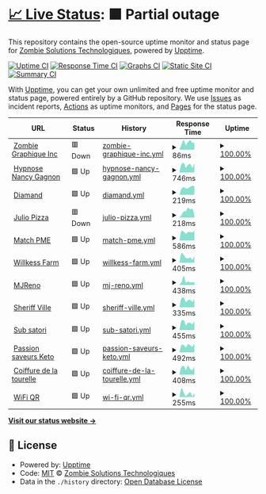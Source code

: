 # [📈 Live Status](https://status.zombiegraphique.com): <!--live status--> **🟧 Partial outage**

This repository contains the open-source uptime monitor and status page for [Zombie Solutions Technologiques](https://zombie.technology), powered by [Upptime](https://github.com/upptime/upptime).

[![Uptime CI](https://github.com/Zombie-Technology/uptime/workflows/Uptime%20CI/badge.svg)](https://github.com/Zombie-Technology/uptime/actions?query=workflow%3A%22Uptime+CI%22)
[![Response Time CI](https://github.com/Zombie-Technology/uptime/workflows/Response%20Time%20CI/badge.svg)](https://github.com/Zombie-Technology/uptime/actions?query=workflow%3A%22Response+Time+CI%22)
[![Graphs CI](https://github.com/Zombie-Technology/uptime/workflows/Graphs%20CI/badge.svg)](https://github.com/Zombie-Technology/uptime/actions?query=workflow%3A%22Graphs+CI%22)
[![Static Site CI](https://github.com/Zombie-Technology/uptime/workflows/Static%20Site%20CI/badge.svg)](https://github.com/Zombie-Technology/uptime/actions?query=workflow%3A%22Static+Site+CI%22)
[![Summary CI](https://github.com/Zombie-Technology/uptime/workflows/Summary%20CI/badge.svg)](https://github.com/Zombie-Technology/uptime/actions?query=workflow%3A%22Summary+CI%22)

With [Upptime](https://upptime.js.org), you can get your own unlimited and free uptime monitor and status page, powered entirely by a GitHub repository. We use [Issues](https://github.com/Zombie-Technology/uptime/issues) as incident reports, [Actions](https://github.com/Zombie-Technology/uptime/actions) as uptime monitors, and [Pages](https://status.zombiegraphique.com) for the status page.

<!--start: status pages-->
<!-- This summary is generated by Upptime (https://github.com/upptime/upptime) -->
<!-- Do not edit this manually, your changes will be overwritten -->
<!-- prettier-ignore -->
| URL | Status | History | Response Time | Uptime |
| --- | ------ | ------- | ------------- | ------ |
| <img alt="" src="https://zombiegraphique.com/favicon.ico" height="13"> [Zombie Graphique Inc](https://zombiegraphique.com) | 🟥 Down | [zombie-graphique-inc.yml](https://github.com/Zombie-Technology/uptime/commits/HEAD/history/zombie-graphique-inc.yml) | <details><summary><img alt="Response time graph" src="./graphs/zombie-graphique-inc/response-time-week.png" height="20"> 86ms</summary><br><a href="https://status.zombiegraphique.com/history/zombie-graphique-inc"><img alt="Response time 121" src="https://img.shields.io/endpoint?url=https%3A%2F%2Fraw.githubusercontent.com%2FZombie-Technology%2Fuptime%2FHEAD%2Fapi%2Fzombie-graphique-inc%2Fresponse-time.json"></a><br><a href="https://status.zombiegraphique.com/history/zombie-graphique-inc"><img alt="24-hour response time 83" src="https://img.shields.io/endpoint?url=https%3A%2F%2Fraw.githubusercontent.com%2FZombie-Technology%2Fuptime%2FHEAD%2Fapi%2Fzombie-graphique-inc%2Fresponse-time-day.json"></a><br><a href="https://status.zombiegraphique.com/history/zombie-graphique-inc"><img alt="7-day response time 86" src="https://img.shields.io/endpoint?url=https%3A%2F%2Fraw.githubusercontent.com%2FZombie-Technology%2Fuptime%2FHEAD%2Fapi%2Fzombie-graphique-inc%2Fresponse-time-week.json"></a><br><a href="https://status.zombiegraphique.com/history/zombie-graphique-inc"><img alt="30-day response time 107" src="https://img.shields.io/endpoint?url=https%3A%2F%2Fraw.githubusercontent.com%2FZombie-Technology%2Fuptime%2FHEAD%2Fapi%2Fzombie-graphique-inc%2Fresponse-time-month.json"></a><br><a href="https://status.zombiegraphique.com/history/zombie-graphique-inc"><img alt="1-year response time 121" src="https://img.shields.io/endpoint?url=https%3A%2F%2Fraw.githubusercontent.com%2FZombie-Technology%2Fuptime%2FHEAD%2Fapi%2Fzombie-graphique-inc%2Fresponse-time-year.json"></a></details> | <details><summary><a href="https://status.zombiegraphique.com/history/zombie-graphique-inc">100.00%</a></summary><a href="https://status.zombiegraphique.com/history/zombie-graphique-inc"><img alt="All-time uptime 97.69%" src="https://img.shields.io/endpoint?url=https%3A%2F%2Fraw.githubusercontent.com%2FZombie-Technology%2Fuptime%2FHEAD%2Fapi%2Fzombie-graphique-inc%2Fuptime.json"></a><br><a href="https://status.zombiegraphique.com/history/zombie-graphique-inc"><img alt="24-hour uptime 100.00%" src="https://img.shields.io/endpoint?url=https%3A%2F%2Fraw.githubusercontent.com%2FZombie-Technology%2Fuptime%2FHEAD%2Fapi%2Fzombie-graphique-inc%2Fuptime-day.json"></a><br><a href="https://status.zombiegraphique.com/history/zombie-graphique-inc"><img alt="7-day uptime 100.00%" src="https://img.shields.io/endpoint?url=https%3A%2F%2Fraw.githubusercontent.com%2FZombie-Technology%2Fuptime%2FHEAD%2Fapi%2Fzombie-graphique-inc%2Fuptime-week.json"></a><br><a href="https://status.zombiegraphique.com/history/zombie-graphique-inc"><img alt="30-day uptime 100.00%" src="https://img.shields.io/endpoint?url=https%3A%2F%2Fraw.githubusercontent.com%2FZombie-Technology%2Fuptime%2FHEAD%2Fapi%2Fzombie-graphique-inc%2Fuptime-month.json"></a><br><a href="https://status.zombiegraphique.com/history/zombie-graphique-inc"><img alt="1-year uptime 97.69%" src="https://img.shields.io/endpoint?url=https%3A%2F%2Fraw.githubusercontent.com%2FZombie-Technology%2Fuptime%2FHEAD%2Fapi%2Fzombie-graphique-inc%2Fuptime-year.json"></a></details>
| <img alt="" src="https://hypnonancy.com/favicon.ico" height="13"> [Hypnose Nancy Gagnon](https://www.hypnonancy.com) | 🟩 Up | [hypnose-nancy-gagnon.yml](https://github.com/Zombie-Technology/uptime/commits/HEAD/history/hypnose-nancy-gagnon.yml) | <details><summary><img alt="Response time graph" src="./graphs/hypnose-nancy-gagnon/response-time-week.png" height="20"> 746ms</summary><br><a href="https://status.zombiegraphique.com/history/hypnose-nancy-gagnon"><img alt="Response time 814" src="https://img.shields.io/endpoint?url=https%3A%2F%2Fraw.githubusercontent.com%2FZombie-Technology%2Fuptime%2FHEAD%2Fapi%2Fhypnose-nancy-gagnon%2Fresponse-time.json"></a><br><a href="https://status.zombiegraphique.com/history/hypnose-nancy-gagnon"><img alt="24-hour response time 874" src="https://img.shields.io/endpoint?url=https%3A%2F%2Fraw.githubusercontent.com%2FZombie-Technology%2Fuptime%2FHEAD%2Fapi%2Fhypnose-nancy-gagnon%2Fresponse-time-day.json"></a><br><a href="https://status.zombiegraphique.com/history/hypnose-nancy-gagnon"><img alt="7-day response time 746" src="https://img.shields.io/endpoint?url=https%3A%2F%2Fraw.githubusercontent.com%2FZombie-Technology%2Fuptime%2FHEAD%2Fapi%2Fhypnose-nancy-gagnon%2Fresponse-time-week.json"></a><br><a href="https://status.zombiegraphique.com/history/hypnose-nancy-gagnon"><img alt="30-day response time 786" src="https://img.shields.io/endpoint?url=https%3A%2F%2Fraw.githubusercontent.com%2FZombie-Technology%2Fuptime%2FHEAD%2Fapi%2Fhypnose-nancy-gagnon%2Fresponse-time-month.json"></a><br><a href="https://status.zombiegraphique.com/history/hypnose-nancy-gagnon"><img alt="1-year response time 814" src="https://img.shields.io/endpoint?url=https%3A%2F%2Fraw.githubusercontent.com%2FZombie-Technology%2Fuptime%2FHEAD%2Fapi%2Fhypnose-nancy-gagnon%2Fresponse-time-year.json"></a></details> | <details><summary><a href="https://status.zombiegraphique.com/history/hypnose-nancy-gagnon">100.00%</a></summary><a href="https://status.zombiegraphique.com/history/hypnose-nancy-gagnon"><img alt="All-time uptime 99.87%" src="https://img.shields.io/endpoint?url=https%3A%2F%2Fraw.githubusercontent.com%2FZombie-Technology%2Fuptime%2FHEAD%2Fapi%2Fhypnose-nancy-gagnon%2Fuptime.json"></a><br><a href="https://status.zombiegraphique.com/history/hypnose-nancy-gagnon"><img alt="24-hour uptime 100.00%" src="https://img.shields.io/endpoint?url=https%3A%2F%2Fraw.githubusercontent.com%2FZombie-Technology%2Fuptime%2FHEAD%2Fapi%2Fhypnose-nancy-gagnon%2Fuptime-day.json"></a><br><a href="https://status.zombiegraphique.com/history/hypnose-nancy-gagnon"><img alt="7-day uptime 100.00%" src="https://img.shields.io/endpoint?url=https%3A%2F%2Fraw.githubusercontent.com%2FZombie-Technology%2Fuptime%2FHEAD%2Fapi%2Fhypnose-nancy-gagnon%2Fuptime-week.json"></a><br><a href="https://status.zombiegraphique.com/history/hypnose-nancy-gagnon"><img alt="30-day uptime 100.00%" src="https://img.shields.io/endpoint?url=https%3A%2F%2Fraw.githubusercontent.com%2FZombie-Technology%2Fuptime%2FHEAD%2Fapi%2Fhypnose-nancy-gagnon%2Fuptime-month.json"></a><br><a href="https://status.zombiegraphique.com/history/hypnose-nancy-gagnon"><img alt="1-year uptime 99.87%" src="https://img.shields.io/endpoint?url=https%3A%2F%2Fraw.githubusercontent.com%2FZombie-Technology%2Fuptime%2FHEAD%2Fapi%2Fhypnose-nancy-gagnon%2Fuptime-year.json"></a></details>
| <img alt="" src="https://favicons.githubusercontent.com/diamand.ca" height="13"> [Diamand](https://diamand.ca) | 🟩 Up | [diamand.yml](https://github.com/Zombie-Technology/uptime/commits/HEAD/history/diamand.yml) | <details><summary><img alt="Response time graph" src="./graphs/diamand/response-time-week.png" height="20"> 219ms</summary><br><a href="https://status.zombiegraphique.com/history/diamand"><img alt="Response time 217" src="https://img.shields.io/endpoint?url=https%3A%2F%2Fraw.githubusercontent.com%2FZombie-Technology%2Fuptime%2FHEAD%2Fapi%2Fdiamand%2Fresponse-time.json"></a><br><a href="https://status.zombiegraphique.com/history/diamand"><img alt="24-hour response time 255" src="https://img.shields.io/endpoint?url=https%3A%2F%2Fraw.githubusercontent.com%2FZombie-Technology%2Fuptime%2FHEAD%2Fapi%2Fdiamand%2Fresponse-time-day.json"></a><br><a href="https://status.zombiegraphique.com/history/diamand"><img alt="7-day response time 219" src="https://img.shields.io/endpoint?url=https%3A%2F%2Fraw.githubusercontent.com%2FZombie-Technology%2Fuptime%2FHEAD%2Fapi%2Fdiamand%2Fresponse-time-week.json"></a><br><a href="https://status.zombiegraphique.com/history/diamand"><img alt="30-day response time 246" src="https://img.shields.io/endpoint?url=https%3A%2F%2Fraw.githubusercontent.com%2FZombie-Technology%2Fuptime%2FHEAD%2Fapi%2Fdiamand%2Fresponse-time-month.json"></a><br><a href="https://status.zombiegraphique.com/history/diamand"><img alt="1-year response time 217" src="https://img.shields.io/endpoint?url=https%3A%2F%2Fraw.githubusercontent.com%2FZombie-Technology%2Fuptime%2FHEAD%2Fapi%2Fdiamand%2Fresponse-time-year.json"></a></details> | <details><summary><a href="https://status.zombiegraphique.com/history/diamand">100.00%</a></summary><a href="https://status.zombiegraphique.com/history/diamand"><img alt="All-time uptime 99.89%" src="https://img.shields.io/endpoint?url=https%3A%2F%2Fraw.githubusercontent.com%2FZombie-Technology%2Fuptime%2FHEAD%2Fapi%2Fdiamand%2Fuptime.json"></a><br><a href="https://status.zombiegraphique.com/history/diamand"><img alt="24-hour uptime 100.00%" src="https://img.shields.io/endpoint?url=https%3A%2F%2Fraw.githubusercontent.com%2FZombie-Technology%2Fuptime%2FHEAD%2Fapi%2Fdiamand%2Fuptime-day.json"></a><br><a href="https://status.zombiegraphique.com/history/diamand"><img alt="7-day uptime 100.00%" src="https://img.shields.io/endpoint?url=https%3A%2F%2Fraw.githubusercontent.com%2FZombie-Technology%2Fuptime%2FHEAD%2Fapi%2Fdiamand%2Fuptime-week.json"></a><br><a href="https://status.zombiegraphique.com/history/diamand"><img alt="30-day uptime 100.00%" src="https://img.shields.io/endpoint?url=https%3A%2F%2Fraw.githubusercontent.com%2FZombie-Technology%2Fuptime%2FHEAD%2Fapi%2Fdiamand%2Fuptime-month.json"></a><br><a href="https://status.zombiegraphique.com/history/diamand"><img alt="1-year uptime 99.89%" src="https://img.shields.io/endpoint?url=https%3A%2F%2Fraw.githubusercontent.com%2FZombie-Technology%2Fuptime%2FHEAD%2Fapi%2Fdiamand%2Fuptime-year.json"></a></details>
| <img alt="" src="https://favicons.githubusercontent.com/julio.pizza" height="13"> [Julio Pizza](https://julio.pizza) | 🟥 Down | [julio-pizza.yml](https://github.com/Zombie-Technology/uptime/commits/HEAD/history/julio-pizza.yml) | <details><summary><img alt="Response time graph" src="./graphs/julio-pizza/response-time-week.png" height="20"> 218ms</summary><br><a href="https://status.zombiegraphique.com/history/julio-pizza"><img alt="Response time 264" src="https://img.shields.io/endpoint?url=https%3A%2F%2Fraw.githubusercontent.com%2FZombie-Technology%2Fuptime%2FHEAD%2Fapi%2Fjulio-pizza%2Fresponse-time.json"></a><br><a href="https://status.zombiegraphique.com/history/julio-pizza"><img alt="24-hour response time 68" src="https://img.shields.io/endpoint?url=https%3A%2F%2Fraw.githubusercontent.com%2FZombie-Technology%2Fuptime%2FHEAD%2Fapi%2Fjulio-pizza%2Fresponse-time-day.json"></a><br><a href="https://status.zombiegraphique.com/history/julio-pizza"><img alt="7-day response time 218" src="https://img.shields.io/endpoint?url=https%3A%2F%2Fraw.githubusercontent.com%2FZombie-Technology%2Fuptime%2FHEAD%2Fapi%2Fjulio-pizza%2Fresponse-time-week.json"></a><br><a href="https://status.zombiegraphique.com/history/julio-pizza"><img alt="30-day response time 271" src="https://img.shields.io/endpoint?url=https%3A%2F%2Fraw.githubusercontent.com%2FZombie-Technology%2Fuptime%2FHEAD%2Fapi%2Fjulio-pizza%2Fresponse-time-month.json"></a><br><a href="https://status.zombiegraphique.com/history/julio-pizza"><img alt="1-year response time 264" src="https://img.shields.io/endpoint?url=https%3A%2F%2Fraw.githubusercontent.com%2FZombie-Technology%2Fuptime%2FHEAD%2Fapi%2Fjulio-pizza%2Fresponse-time-year.json"></a></details> | <details><summary><a href="https://status.zombiegraphique.com/history/julio-pizza">100.00%</a></summary><a href="https://status.zombiegraphique.com/history/julio-pizza"><img alt="All-time uptime 97.69%" src="https://img.shields.io/endpoint?url=https%3A%2F%2Fraw.githubusercontent.com%2FZombie-Technology%2Fuptime%2FHEAD%2Fapi%2Fjulio-pizza%2Fuptime.json"></a><br><a href="https://status.zombiegraphique.com/history/julio-pizza"><img alt="24-hour uptime 100.00%" src="https://img.shields.io/endpoint?url=https%3A%2F%2Fraw.githubusercontent.com%2FZombie-Technology%2Fuptime%2FHEAD%2Fapi%2Fjulio-pizza%2Fuptime-day.json"></a><br><a href="https://status.zombiegraphique.com/history/julio-pizza"><img alt="7-day uptime 100.00%" src="https://img.shields.io/endpoint?url=https%3A%2F%2Fraw.githubusercontent.com%2FZombie-Technology%2Fuptime%2FHEAD%2Fapi%2Fjulio-pizza%2Fuptime-week.json"></a><br><a href="https://status.zombiegraphique.com/history/julio-pizza"><img alt="30-day uptime 100.00%" src="https://img.shields.io/endpoint?url=https%3A%2F%2Fraw.githubusercontent.com%2FZombie-Technology%2Fuptime%2FHEAD%2Fapi%2Fjulio-pizza%2Fuptime-month.json"></a><br><a href="https://status.zombiegraphique.com/history/julio-pizza"><img alt="1-year uptime 97.69%" src="https://img.shields.io/endpoint?url=https%3A%2F%2Fraw.githubusercontent.com%2FZombie-Technology%2Fuptime%2FHEAD%2Fapi%2Fjulio-pizza%2Fuptime-year.json"></a></details>
| <img alt="" src="https://favicons.githubusercontent.com/matchpme.ca" height="13"> [Match PME](https://matchpme.ca) | 🟩 Up | [match-pme.yml](https://github.com/Zombie-Technology/uptime/commits/HEAD/history/match-pme.yml) | <details><summary><img alt="Response time graph" src="./graphs/match-pme/response-time-week.png" height="20"> 586ms</summary><br><a href="https://status.zombiegraphique.com/history/match-pme"><img alt="Response time 660" src="https://img.shields.io/endpoint?url=https%3A%2F%2Fraw.githubusercontent.com%2FZombie-Technology%2Fuptime%2FHEAD%2Fapi%2Fmatch-pme%2Fresponse-time.json"></a><br><a href="https://status.zombiegraphique.com/history/match-pme"><img alt="24-hour response time 661" src="https://img.shields.io/endpoint?url=https%3A%2F%2Fraw.githubusercontent.com%2FZombie-Technology%2Fuptime%2FHEAD%2Fapi%2Fmatch-pme%2Fresponse-time-day.json"></a><br><a href="https://status.zombiegraphique.com/history/match-pme"><img alt="7-day response time 586" src="https://img.shields.io/endpoint?url=https%3A%2F%2Fraw.githubusercontent.com%2FZombie-Technology%2Fuptime%2FHEAD%2Fapi%2Fmatch-pme%2Fresponse-time-week.json"></a><br><a href="https://status.zombiegraphique.com/history/match-pme"><img alt="30-day response time 612" src="https://img.shields.io/endpoint?url=https%3A%2F%2Fraw.githubusercontent.com%2FZombie-Technology%2Fuptime%2FHEAD%2Fapi%2Fmatch-pme%2Fresponse-time-month.json"></a><br><a href="https://status.zombiegraphique.com/history/match-pme"><img alt="1-year response time 660" src="https://img.shields.io/endpoint?url=https%3A%2F%2Fraw.githubusercontent.com%2FZombie-Technology%2Fuptime%2FHEAD%2Fapi%2Fmatch-pme%2Fresponse-time-year.json"></a></details> | <details><summary><a href="https://status.zombiegraphique.com/history/match-pme">100.00%</a></summary><a href="https://status.zombiegraphique.com/history/match-pme"><img alt="All-time uptime 99.89%" src="https://img.shields.io/endpoint?url=https%3A%2F%2Fraw.githubusercontent.com%2FZombie-Technology%2Fuptime%2FHEAD%2Fapi%2Fmatch-pme%2Fuptime.json"></a><br><a href="https://status.zombiegraphique.com/history/match-pme"><img alt="24-hour uptime 100.00%" src="https://img.shields.io/endpoint?url=https%3A%2F%2Fraw.githubusercontent.com%2FZombie-Technology%2Fuptime%2FHEAD%2Fapi%2Fmatch-pme%2Fuptime-day.json"></a><br><a href="https://status.zombiegraphique.com/history/match-pme"><img alt="7-day uptime 100.00%" src="https://img.shields.io/endpoint?url=https%3A%2F%2Fraw.githubusercontent.com%2FZombie-Technology%2Fuptime%2FHEAD%2Fapi%2Fmatch-pme%2Fuptime-week.json"></a><br><a href="https://status.zombiegraphique.com/history/match-pme"><img alt="30-day uptime 100.00%" src="https://img.shields.io/endpoint?url=https%3A%2F%2Fraw.githubusercontent.com%2FZombie-Technology%2Fuptime%2FHEAD%2Fapi%2Fmatch-pme%2Fuptime-month.json"></a><br><a href="https://status.zombiegraphique.com/history/match-pme"><img alt="1-year uptime 99.89%" src="https://img.shields.io/endpoint?url=https%3A%2F%2Fraw.githubusercontent.com%2FZombie-Technology%2Fuptime%2FHEAD%2Fapi%2Fmatch-pme%2Fuptime-year.json"></a></details>
| <img alt="" src="https://favicons.githubusercontent.com/willkess.farm" height="13"> [Willkess Farm](https://willkess.farm) | 🟩 Up | [willkess-farm.yml](https://github.com/Zombie-Technology/uptime/commits/HEAD/history/willkess-farm.yml) | <details><summary><img alt="Response time graph" src="./graphs/willkess-farm/response-time-week.png" height="20"> 405ms</summary><br><a href="https://status.zombiegraphique.com/history/willkess-farm"><img alt="Response time 552" src="https://img.shields.io/endpoint?url=https%3A%2F%2Fraw.githubusercontent.com%2FZombie-Technology%2Fuptime%2FHEAD%2Fapi%2Fwillkess-farm%2Fresponse-time.json"></a><br><a href="https://status.zombiegraphique.com/history/willkess-farm"><img alt="24-hour response time 451" src="https://img.shields.io/endpoint?url=https%3A%2F%2Fraw.githubusercontent.com%2FZombie-Technology%2Fuptime%2FHEAD%2Fapi%2Fwillkess-farm%2Fresponse-time-day.json"></a><br><a href="https://status.zombiegraphique.com/history/willkess-farm"><img alt="7-day response time 405" src="https://img.shields.io/endpoint?url=https%3A%2F%2Fraw.githubusercontent.com%2FZombie-Technology%2Fuptime%2FHEAD%2Fapi%2Fwillkess-farm%2Fresponse-time-week.json"></a><br><a href="https://status.zombiegraphique.com/history/willkess-farm"><img alt="30-day response time 459" src="https://img.shields.io/endpoint?url=https%3A%2F%2Fraw.githubusercontent.com%2FZombie-Technology%2Fuptime%2FHEAD%2Fapi%2Fwillkess-farm%2Fresponse-time-month.json"></a><br><a href="https://status.zombiegraphique.com/history/willkess-farm"><img alt="1-year response time 552" src="https://img.shields.io/endpoint?url=https%3A%2F%2Fraw.githubusercontent.com%2FZombie-Technology%2Fuptime%2FHEAD%2Fapi%2Fwillkess-farm%2Fresponse-time-year.json"></a></details> | <details><summary><a href="https://status.zombiegraphique.com/history/willkess-farm">100.00%</a></summary><a href="https://status.zombiegraphique.com/history/willkess-farm"><img alt="All-time uptime 98.54%" src="https://img.shields.io/endpoint?url=https%3A%2F%2Fraw.githubusercontent.com%2FZombie-Technology%2Fuptime%2FHEAD%2Fapi%2Fwillkess-farm%2Fuptime.json"></a><br><a href="https://status.zombiegraphique.com/history/willkess-farm"><img alt="24-hour uptime 100.00%" src="https://img.shields.io/endpoint?url=https%3A%2F%2Fraw.githubusercontent.com%2FZombie-Technology%2Fuptime%2FHEAD%2Fapi%2Fwillkess-farm%2Fuptime-day.json"></a><br><a href="https://status.zombiegraphique.com/history/willkess-farm"><img alt="7-day uptime 100.00%" src="https://img.shields.io/endpoint?url=https%3A%2F%2Fraw.githubusercontent.com%2FZombie-Technology%2Fuptime%2FHEAD%2Fapi%2Fwillkess-farm%2Fuptime-week.json"></a><br><a href="https://status.zombiegraphique.com/history/willkess-farm"><img alt="30-day uptime 100.00%" src="https://img.shields.io/endpoint?url=https%3A%2F%2Fraw.githubusercontent.com%2FZombie-Technology%2Fuptime%2FHEAD%2Fapi%2Fwillkess-farm%2Fuptime-month.json"></a><br><a href="https://status.zombiegraphique.com/history/willkess-farm"><img alt="1-year uptime 98.54%" src="https://img.shields.io/endpoint?url=https%3A%2F%2Fraw.githubusercontent.com%2FZombie-Technology%2Fuptime%2FHEAD%2Fapi%2Fwillkess-farm%2Fuptime-year.json"></a></details>
| <img alt="" src="https://favicons.githubusercontent.com/mjreno.ca" height="13"> [MJReno](https://mjreno.ca) | 🟩 Up | [mj-reno.yml](https://github.com/Zombie-Technology/uptime/commits/HEAD/history/mj-reno.yml) | <details><summary><img alt="Response time graph" src="./graphs/mj-reno/response-time-week.png" height="20"> 438ms</summary><br><a href="https://status.zombiegraphique.com/history/mj-reno"><img alt="Response time 358" src="https://img.shields.io/endpoint?url=https%3A%2F%2Fraw.githubusercontent.com%2FZombie-Technology%2Fuptime%2FHEAD%2Fapi%2Fmj-reno%2Fresponse-time.json"></a><br><a href="https://status.zombiegraphique.com/history/mj-reno"><img alt="24-hour response time 363" src="https://img.shields.io/endpoint?url=https%3A%2F%2Fraw.githubusercontent.com%2FZombie-Technology%2Fuptime%2FHEAD%2Fapi%2Fmj-reno%2Fresponse-time-day.json"></a><br><a href="https://status.zombiegraphique.com/history/mj-reno"><img alt="7-day response time 438" src="https://img.shields.io/endpoint?url=https%3A%2F%2Fraw.githubusercontent.com%2FZombie-Technology%2Fuptime%2FHEAD%2Fapi%2Fmj-reno%2Fresponse-time-week.json"></a><br><a href="https://status.zombiegraphique.com/history/mj-reno"><img alt="30-day response time 376" src="https://img.shields.io/endpoint?url=https%3A%2F%2Fraw.githubusercontent.com%2FZombie-Technology%2Fuptime%2FHEAD%2Fapi%2Fmj-reno%2Fresponse-time-month.json"></a><br><a href="https://status.zombiegraphique.com/history/mj-reno"><img alt="1-year response time 358" src="https://img.shields.io/endpoint?url=https%3A%2F%2Fraw.githubusercontent.com%2FZombie-Technology%2Fuptime%2FHEAD%2Fapi%2Fmj-reno%2Fresponse-time-year.json"></a></details> | <details><summary><a href="https://status.zombiegraphique.com/history/mj-reno">100.00%</a></summary><a href="https://status.zombiegraphique.com/history/mj-reno"><img alt="All-time uptime 99.90%" src="https://img.shields.io/endpoint?url=https%3A%2F%2Fraw.githubusercontent.com%2FZombie-Technology%2Fuptime%2FHEAD%2Fapi%2Fmj-reno%2Fuptime.json"></a><br><a href="https://status.zombiegraphique.com/history/mj-reno"><img alt="24-hour uptime 100.00%" src="https://img.shields.io/endpoint?url=https%3A%2F%2Fraw.githubusercontent.com%2FZombie-Technology%2Fuptime%2FHEAD%2Fapi%2Fmj-reno%2Fuptime-day.json"></a><br><a href="https://status.zombiegraphique.com/history/mj-reno"><img alt="7-day uptime 100.00%" src="https://img.shields.io/endpoint?url=https%3A%2F%2Fraw.githubusercontent.com%2FZombie-Technology%2Fuptime%2FHEAD%2Fapi%2Fmj-reno%2Fuptime-week.json"></a><br><a href="https://status.zombiegraphique.com/history/mj-reno"><img alt="30-day uptime 100.00%" src="https://img.shields.io/endpoint?url=https%3A%2F%2Fraw.githubusercontent.com%2FZombie-Technology%2Fuptime%2FHEAD%2Fapi%2Fmj-reno%2Fuptime-month.json"></a><br><a href="https://status.zombiegraphique.com/history/mj-reno"><img alt="1-year uptime 99.90%" src="https://img.shields.io/endpoint?url=https%3A%2F%2Fraw.githubusercontent.com%2FZombie-Technology%2Fuptime%2FHEAD%2Fapi%2Fmj-reno%2Fuptime-year.json"></a></details>
| <img alt="" src="https://favicons.githubusercontent.com/sherifville.com" height="13"> [Sheriff Ville](https://sherifville.com) | 🟩 Up | [sheriff-ville.yml](https://github.com/Zombie-Technology/uptime/commits/HEAD/history/sheriff-ville.yml) | <details><summary><img alt="Response time graph" src="./graphs/sheriff-ville/response-time-week.png" height="20"> 335ms</summary><br><a href="https://status.zombiegraphique.com/history/sheriff-ville"><img alt="Response time 363" src="https://img.shields.io/endpoint?url=https%3A%2F%2Fraw.githubusercontent.com%2FZombie-Technology%2Fuptime%2FHEAD%2Fapi%2Fsheriff-ville%2Fresponse-time.json"></a><br><a href="https://status.zombiegraphique.com/history/sheriff-ville"><img alt="24-hour response time 381" src="https://img.shields.io/endpoint?url=https%3A%2F%2Fraw.githubusercontent.com%2FZombie-Technology%2Fuptime%2FHEAD%2Fapi%2Fsheriff-ville%2Fresponse-time-day.json"></a><br><a href="https://status.zombiegraphique.com/history/sheriff-ville"><img alt="7-day response time 335" src="https://img.shields.io/endpoint?url=https%3A%2F%2Fraw.githubusercontent.com%2FZombie-Technology%2Fuptime%2FHEAD%2Fapi%2Fsheriff-ville%2Fresponse-time-week.json"></a><br><a href="https://status.zombiegraphique.com/history/sheriff-ville"><img alt="30-day response time 348" src="https://img.shields.io/endpoint?url=https%3A%2F%2Fraw.githubusercontent.com%2FZombie-Technology%2Fuptime%2FHEAD%2Fapi%2Fsheriff-ville%2Fresponse-time-month.json"></a><br><a href="https://status.zombiegraphique.com/history/sheriff-ville"><img alt="1-year response time 363" src="https://img.shields.io/endpoint?url=https%3A%2F%2Fraw.githubusercontent.com%2FZombie-Technology%2Fuptime%2FHEAD%2Fapi%2Fsheriff-ville%2Fresponse-time-year.json"></a></details> | <details><summary><a href="https://status.zombiegraphique.com/history/sheriff-ville">100.00%</a></summary><a href="https://status.zombiegraphique.com/history/sheriff-ville"><img alt="All-time uptime 78.27%" src="https://img.shields.io/endpoint?url=https%3A%2F%2Fraw.githubusercontent.com%2FZombie-Technology%2Fuptime%2FHEAD%2Fapi%2Fsheriff-ville%2Fuptime.json"></a><br><a href="https://status.zombiegraphique.com/history/sheriff-ville"><img alt="24-hour uptime 100.00%" src="https://img.shields.io/endpoint?url=https%3A%2F%2Fraw.githubusercontent.com%2FZombie-Technology%2Fuptime%2FHEAD%2Fapi%2Fsheriff-ville%2Fuptime-day.json"></a><br><a href="https://status.zombiegraphique.com/history/sheriff-ville"><img alt="7-day uptime 100.00%" src="https://img.shields.io/endpoint?url=https%3A%2F%2Fraw.githubusercontent.com%2FZombie-Technology%2Fuptime%2FHEAD%2Fapi%2Fsheriff-ville%2Fuptime-week.json"></a><br><a href="https://status.zombiegraphique.com/history/sheriff-ville"><img alt="30-day uptime 100.00%" src="https://img.shields.io/endpoint?url=https%3A%2F%2Fraw.githubusercontent.com%2FZombie-Technology%2Fuptime%2FHEAD%2Fapi%2Fsheriff-ville%2Fuptime-month.json"></a><br><a href="https://status.zombiegraphique.com/history/sheriff-ville"><img alt="1-year uptime 78.27%" src="https://img.shields.io/endpoint?url=https%3A%2F%2Fraw.githubusercontent.com%2FZombie-Technology%2Fuptime%2FHEAD%2Fapi%2Fsheriff-ville%2Fuptime-year.json"></a></details>
| <img alt="" src="https://favicons.githubusercontent.com/subsatori.com" height="13"> [Sub satori](https://subsatori.com) | 🟩 Up | [sub-satori.yml](https://github.com/Zombie-Technology/uptime/commits/HEAD/history/sub-satori.yml) | <details><summary><img alt="Response time graph" src="./graphs/sub-satori/response-time-week.png" height="20"> 455ms</summary><br><a href="https://status.zombiegraphique.com/history/sub-satori"><img alt="Response time 601" src="https://img.shields.io/endpoint?url=https%3A%2F%2Fraw.githubusercontent.com%2FZombie-Technology%2Fuptime%2FHEAD%2Fapi%2Fsub-satori%2Fresponse-time.json"></a><br><a href="https://status.zombiegraphique.com/history/sub-satori"><img alt="24-hour response time 526" src="https://img.shields.io/endpoint?url=https%3A%2F%2Fraw.githubusercontent.com%2FZombie-Technology%2Fuptime%2FHEAD%2Fapi%2Fsub-satori%2Fresponse-time-day.json"></a><br><a href="https://status.zombiegraphique.com/history/sub-satori"><img alt="7-day response time 455" src="https://img.shields.io/endpoint?url=https%3A%2F%2Fraw.githubusercontent.com%2FZombie-Technology%2Fuptime%2FHEAD%2Fapi%2Fsub-satori%2Fresponse-time-week.json"></a><br><a href="https://status.zombiegraphique.com/history/sub-satori"><img alt="30-day response time 513" src="https://img.shields.io/endpoint?url=https%3A%2F%2Fraw.githubusercontent.com%2FZombie-Technology%2Fuptime%2FHEAD%2Fapi%2Fsub-satori%2Fresponse-time-month.json"></a><br><a href="https://status.zombiegraphique.com/history/sub-satori"><img alt="1-year response time 601" src="https://img.shields.io/endpoint?url=https%3A%2F%2Fraw.githubusercontent.com%2FZombie-Technology%2Fuptime%2FHEAD%2Fapi%2Fsub-satori%2Fresponse-time-year.json"></a></details> | <details><summary><a href="https://status.zombiegraphique.com/history/sub-satori">100.00%</a></summary><a href="https://status.zombiegraphique.com/history/sub-satori"><img alt="All-time uptime 99.85%" src="https://img.shields.io/endpoint?url=https%3A%2F%2Fraw.githubusercontent.com%2FZombie-Technology%2Fuptime%2FHEAD%2Fapi%2Fsub-satori%2Fuptime.json"></a><br><a href="https://status.zombiegraphique.com/history/sub-satori"><img alt="24-hour uptime 100.00%" src="https://img.shields.io/endpoint?url=https%3A%2F%2Fraw.githubusercontent.com%2FZombie-Technology%2Fuptime%2FHEAD%2Fapi%2Fsub-satori%2Fuptime-day.json"></a><br><a href="https://status.zombiegraphique.com/history/sub-satori"><img alt="7-day uptime 100.00%" src="https://img.shields.io/endpoint?url=https%3A%2F%2Fraw.githubusercontent.com%2FZombie-Technology%2Fuptime%2FHEAD%2Fapi%2Fsub-satori%2Fuptime-week.json"></a><br><a href="https://status.zombiegraphique.com/history/sub-satori"><img alt="30-day uptime 99.66%" src="https://img.shields.io/endpoint?url=https%3A%2F%2Fraw.githubusercontent.com%2FZombie-Technology%2Fuptime%2FHEAD%2Fapi%2Fsub-satori%2Fuptime-month.json"></a><br><a href="https://status.zombiegraphique.com/history/sub-satori"><img alt="1-year uptime 99.85%" src="https://img.shields.io/endpoint?url=https%3A%2F%2Fraw.githubusercontent.com%2FZombie-Technology%2Fuptime%2FHEAD%2Fapi%2Fsub-satori%2Fuptime-year.json"></a></details>
| <img alt="" src="https://favicons.githubusercontent.com/passionsaveursketo.ca" height="13"> [Passion saveurs Keto](https://passionsaveursketo.ca) | 🟩 Up | [passion-saveurs-keto.yml](https://github.com/Zombie-Technology/uptime/commits/HEAD/history/passion-saveurs-keto.yml) | <details><summary><img alt="Response time graph" src="./graphs/passion-saveurs-keto/response-time-week.png" height="20"> 492ms</summary><br><a href="https://status.zombiegraphique.com/history/passion-saveurs-keto"><img alt="Response time 511" src="https://img.shields.io/endpoint?url=https%3A%2F%2Fraw.githubusercontent.com%2FZombie-Technology%2Fuptime%2FHEAD%2Fapi%2Fpassion-saveurs-keto%2Fresponse-time.json"></a><br><a href="https://status.zombiegraphique.com/history/passion-saveurs-keto"><img alt="24-hour response time 630" src="https://img.shields.io/endpoint?url=https%3A%2F%2Fraw.githubusercontent.com%2FZombie-Technology%2Fuptime%2FHEAD%2Fapi%2Fpassion-saveurs-keto%2Fresponse-time-day.json"></a><br><a href="https://status.zombiegraphique.com/history/passion-saveurs-keto"><img alt="7-day response time 492" src="https://img.shields.io/endpoint?url=https%3A%2F%2Fraw.githubusercontent.com%2FZombie-Technology%2Fuptime%2FHEAD%2Fapi%2Fpassion-saveurs-keto%2Fresponse-time-week.json"></a><br><a href="https://status.zombiegraphique.com/history/passion-saveurs-keto"><img alt="30-day response time 480" src="https://img.shields.io/endpoint?url=https%3A%2F%2Fraw.githubusercontent.com%2FZombie-Technology%2Fuptime%2FHEAD%2Fapi%2Fpassion-saveurs-keto%2Fresponse-time-month.json"></a><br><a href="https://status.zombiegraphique.com/history/passion-saveurs-keto"><img alt="1-year response time 511" src="https://img.shields.io/endpoint?url=https%3A%2F%2Fraw.githubusercontent.com%2FZombie-Technology%2Fuptime%2FHEAD%2Fapi%2Fpassion-saveurs-keto%2Fresponse-time-year.json"></a></details> | <details><summary><a href="https://status.zombiegraphique.com/history/passion-saveurs-keto">100.00%</a></summary><a href="https://status.zombiegraphique.com/history/passion-saveurs-keto"><img alt="All-time uptime 99.90%" src="https://img.shields.io/endpoint?url=https%3A%2F%2Fraw.githubusercontent.com%2FZombie-Technology%2Fuptime%2FHEAD%2Fapi%2Fpassion-saveurs-keto%2Fuptime.json"></a><br><a href="https://status.zombiegraphique.com/history/passion-saveurs-keto"><img alt="24-hour uptime 100.00%" src="https://img.shields.io/endpoint?url=https%3A%2F%2Fraw.githubusercontent.com%2FZombie-Technology%2Fuptime%2FHEAD%2Fapi%2Fpassion-saveurs-keto%2Fuptime-day.json"></a><br><a href="https://status.zombiegraphique.com/history/passion-saveurs-keto"><img alt="7-day uptime 100.00%" src="https://img.shields.io/endpoint?url=https%3A%2F%2Fraw.githubusercontent.com%2FZombie-Technology%2Fuptime%2FHEAD%2Fapi%2Fpassion-saveurs-keto%2Fuptime-week.json"></a><br><a href="https://status.zombiegraphique.com/history/passion-saveurs-keto"><img alt="30-day uptime 100.00%" src="https://img.shields.io/endpoint?url=https%3A%2F%2Fraw.githubusercontent.com%2FZombie-Technology%2Fuptime%2FHEAD%2Fapi%2Fpassion-saveurs-keto%2Fuptime-month.json"></a><br><a href="https://status.zombiegraphique.com/history/passion-saveurs-keto"><img alt="1-year uptime 99.90%" src="https://img.shields.io/endpoint?url=https%3A%2F%2Fraw.githubusercontent.com%2FZombie-Technology%2Fuptime%2FHEAD%2Fapi%2Fpassion-saveurs-keto%2Fuptime-year.json"></a></details>
| <img alt="" src="https://favicons.githubusercontent.com/coiffuredelatourelle.com" height="13"> [Coiffure de la tourelle](https://coiffuredelatourelle.com) | 🟩 Up | [coiffure-de-la-tourelle.yml](https://github.com/Zombie-Technology/uptime/commits/HEAD/history/coiffure-de-la-tourelle.yml) | <details><summary><img alt="Response time graph" src="./graphs/coiffure-de-la-tourelle/response-time-week.png" height="20"> 408ms</summary><br><a href="https://status.zombiegraphique.com/history/coiffure-de-la-tourelle"><img alt="Response time 342" src="https://img.shields.io/endpoint?url=https%3A%2F%2Fraw.githubusercontent.com%2FZombie-Technology%2Fuptime%2FHEAD%2Fapi%2Fcoiffure-de-la-tourelle%2Fresponse-time.json"></a><br><a href="https://status.zombiegraphique.com/history/coiffure-de-la-tourelle"><img alt="24-hour response time 485" src="https://img.shields.io/endpoint?url=https%3A%2F%2Fraw.githubusercontent.com%2FZombie-Technology%2Fuptime%2FHEAD%2Fapi%2Fcoiffure-de-la-tourelle%2Fresponse-time-day.json"></a><br><a href="https://status.zombiegraphique.com/history/coiffure-de-la-tourelle"><img alt="7-day response time 408" src="https://img.shields.io/endpoint?url=https%3A%2F%2Fraw.githubusercontent.com%2FZombie-Technology%2Fuptime%2FHEAD%2Fapi%2Fcoiffure-de-la-tourelle%2Fresponse-time-week.json"></a><br><a href="https://status.zombiegraphique.com/history/coiffure-de-la-tourelle"><img alt="30-day response time 468" src="https://img.shields.io/endpoint?url=https%3A%2F%2Fraw.githubusercontent.com%2FZombie-Technology%2Fuptime%2FHEAD%2Fapi%2Fcoiffure-de-la-tourelle%2Fresponse-time-month.json"></a><br><a href="https://status.zombiegraphique.com/history/coiffure-de-la-tourelle"><img alt="1-year response time 342" src="https://img.shields.io/endpoint?url=https%3A%2F%2Fraw.githubusercontent.com%2FZombie-Technology%2Fuptime%2FHEAD%2Fapi%2Fcoiffure-de-la-tourelle%2Fresponse-time-year.json"></a></details> | <details><summary><a href="https://status.zombiegraphique.com/history/coiffure-de-la-tourelle">100.00%</a></summary><a href="https://status.zombiegraphique.com/history/coiffure-de-la-tourelle"><img alt="All-time uptime 99.92%" src="https://img.shields.io/endpoint?url=https%3A%2F%2Fraw.githubusercontent.com%2FZombie-Technology%2Fuptime%2FHEAD%2Fapi%2Fcoiffure-de-la-tourelle%2Fuptime.json"></a><br><a href="https://status.zombiegraphique.com/history/coiffure-de-la-tourelle"><img alt="24-hour uptime 100.00%" src="https://img.shields.io/endpoint?url=https%3A%2F%2Fraw.githubusercontent.com%2FZombie-Technology%2Fuptime%2FHEAD%2Fapi%2Fcoiffure-de-la-tourelle%2Fuptime-day.json"></a><br><a href="https://status.zombiegraphique.com/history/coiffure-de-la-tourelle"><img alt="7-day uptime 100.00%" src="https://img.shields.io/endpoint?url=https%3A%2F%2Fraw.githubusercontent.com%2FZombie-Technology%2Fuptime%2FHEAD%2Fapi%2Fcoiffure-de-la-tourelle%2Fuptime-week.json"></a><br><a href="https://status.zombiegraphique.com/history/coiffure-de-la-tourelle"><img alt="30-day uptime 100.00%" src="https://img.shields.io/endpoint?url=https%3A%2F%2Fraw.githubusercontent.com%2FZombie-Technology%2Fuptime%2FHEAD%2Fapi%2Fcoiffure-de-la-tourelle%2Fuptime-month.json"></a><br><a href="https://status.zombiegraphique.com/history/coiffure-de-la-tourelle"><img alt="1-year uptime 99.92%" src="https://img.shields.io/endpoint?url=https%3A%2F%2Fraw.githubusercontent.com%2FZombie-Technology%2Fuptime%2FHEAD%2Fapi%2Fcoiffure-de-la-tourelle%2Fuptime-year.json"></a></details>
| <img alt="" src="https://wifi.pin.plus/favicon.ico" height="13"> [WiFi QR](https://wifi.pin.plus) | 🟩 Up | [wi-fi-qr.yml](https://github.com/Zombie-Technology/uptime/commits/HEAD/history/wi-fi-qr.yml) | <details><summary><img alt="Response time graph" src="./graphs/wi-fi-qr/response-time-week.png" height="20"> 255ms</summary><br><a href="https://status.zombiegraphique.com/history/wi-fi-qr"><img alt="Response time 384" src="https://img.shields.io/endpoint?url=https%3A%2F%2Fraw.githubusercontent.com%2FZombie-Technology%2Fuptime%2FHEAD%2Fapi%2Fwi-fi-qr%2Fresponse-time.json"></a><br><a href="https://status.zombiegraphique.com/history/wi-fi-qr"><img alt="24-hour response time 262" src="https://img.shields.io/endpoint?url=https%3A%2F%2Fraw.githubusercontent.com%2FZombie-Technology%2Fuptime%2FHEAD%2Fapi%2Fwi-fi-qr%2Fresponse-time-day.json"></a><br><a href="https://status.zombiegraphique.com/history/wi-fi-qr"><img alt="7-day response time 255" src="https://img.shields.io/endpoint?url=https%3A%2F%2Fraw.githubusercontent.com%2FZombie-Technology%2Fuptime%2FHEAD%2Fapi%2Fwi-fi-qr%2Fresponse-time-week.json"></a><br><a href="https://status.zombiegraphique.com/history/wi-fi-qr"><img alt="30-day response time 398" src="https://img.shields.io/endpoint?url=https%3A%2F%2Fraw.githubusercontent.com%2FZombie-Technology%2Fuptime%2FHEAD%2Fapi%2Fwi-fi-qr%2Fresponse-time-month.json"></a><br><a href="https://status.zombiegraphique.com/history/wi-fi-qr"><img alt="1-year response time 384" src="https://img.shields.io/endpoint?url=https%3A%2F%2Fraw.githubusercontent.com%2FZombie-Technology%2Fuptime%2FHEAD%2Fapi%2Fwi-fi-qr%2Fresponse-time-year.json"></a></details> | <details><summary><a href="https://status.zombiegraphique.com/history/wi-fi-qr">100.00%</a></summary><a href="https://status.zombiegraphique.com/history/wi-fi-qr"><img alt="All-time uptime 99.96%" src="https://img.shields.io/endpoint?url=https%3A%2F%2Fraw.githubusercontent.com%2FZombie-Technology%2Fuptime%2FHEAD%2Fapi%2Fwi-fi-qr%2Fuptime.json"></a><br><a href="https://status.zombiegraphique.com/history/wi-fi-qr"><img alt="24-hour uptime 100.00%" src="https://img.shields.io/endpoint?url=https%3A%2F%2Fraw.githubusercontent.com%2FZombie-Technology%2Fuptime%2FHEAD%2Fapi%2Fwi-fi-qr%2Fuptime-day.json"></a><br><a href="https://status.zombiegraphique.com/history/wi-fi-qr"><img alt="7-day uptime 100.00%" src="https://img.shields.io/endpoint?url=https%3A%2F%2Fraw.githubusercontent.com%2FZombie-Technology%2Fuptime%2FHEAD%2Fapi%2Fwi-fi-qr%2Fuptime-week.json"></a><br><a href="https://status.zombiegraphique.com/history/wi-fi-qr"><img alt="30-day uptime 100.00%" src="https://img.shields.io/endpoint?url=https%3A%2F%2Fraw.githubusercontent.com%2FZombie-Technology%2Fuptime%2FHEAD%2Fapi%2Fwi-fi-qr%2Fuptime-month.json"></a><br><a href="https://status.zombiegraphique.com/history/wi-fi-qr"><img alt="1-year uptime 99.96%" src="https://img.shields.io/endpoint?url=https%3A%2F%2Fraw.githubusercontent.com%2FZombie-Technology%2Fuptime%2FHEAD%2Fapi%2Fwi-fi-qr%2Fuptime-year.json"></a></details>

<!--end: status pages-->

[**Visit our status website →**](https://status.zombiegraphique.com)

## 📄 License

- Powered by: [Upptime](https://github.com/upptime/upptime)
- Code: [MIT](./LICENSE) © [Zombie Solutions Technologiques](https://zombie.technology)
- Data in the `./history` directory: [Open Database License](https://opendatacommons.org/licenses/odbl/1-0/)

